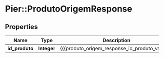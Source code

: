 # Pier::ProdutoOrigemResponse

## Properties
Name | Type | Description | Notes
------------ | ------------- | ------------- | -------------
**id_produto** | **Integer** | {{{produto_origem_response_id_produto_value}}} | [optional] 



